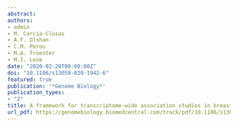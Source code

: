 ```yaml
---
abstract:
authors:
- admin
- M. Carcia-Closas
- A.F. Olshan
- C.M. Perou
- M.A. Troester
- M.I. Love
date: "2020-02-20T00:00:00Z"
doi: "10.1186/s13059-020-1942-6"
featured: true
publication: '*Genome Biology*'
publication_types:
- "2"
title: A framework for transcriptome-wide association studies in breast cancer in diverse study populations
url_pdf: https://genomebiology.biomedcentral.com/track/pdf/10.1186/s13059-020-1942-6
---
```

